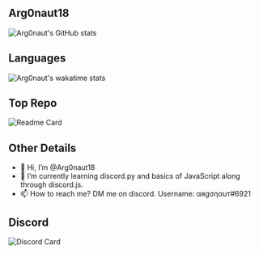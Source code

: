 ## Arg0naut18

![Arg0naut's GitHub stats](https://readme-github-stats.now.sh/api?username=Arg0naut18&theme=dark&show&icons=true)

## Languages

![Arg0naut's wakatime stats](https://readme-github-stats.now.sh/api/wakatime/?username=Arg0naut18&theme=blue-green&show&icons=true)

## Top Repo

![Readme Card](https://github-readme-stats.vercel.app/api/pin/?username=Arg0naut18&repo=JavaScriptBot&theme=dark)

## Other Details

- 👋 Hi, I’m @Arg0naut18
- 🌱 I’m currently learning discord.py and basics of JavaScript along through discord.js.
- 📫 How to reach me? DM me on discord. Username: αяgσηαυт#6921

## Discord

![Discord Card](https://discord.c99.nl/widget/theme-2/436844058217021441.png)
<!---
- 👀 I’m interested in ... idk yet.
- 💞️ I’m looking to collaborate on ...
--->
<!---
Arg0naut18/Arg0naut18 is a ✨ special ✨ repository because its `README.md` (this file) appears on your GitHub profile.
You can click the Preview link to take a look at your changes.
--->
